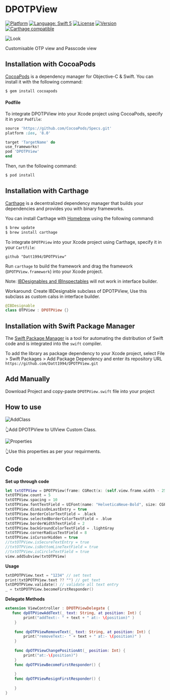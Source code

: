 # DPOTPView
[![Platform](https://img.shields.io/cocoapods/p/DPOTPView.svg?style=flat)](http://cocoapods.org/pods/DPOTPView)
[![Language: Swift 5](https://img.shields.io/badge/language-swift5-f48041.svg?style=flat)](https://developer.apple.com/swift)
[![License](https://img.shields.io/cocoapods/l/DPOTPView.svg?style=flat)](https://github.com/Datt1994/DPOTPView/blob/master/LICENSE)
[![Version](https://img.shields.io/cocoapods/v/DPOTPView.svg?style=flat)](http://cocoapods.org/pods/DPOTPView)
[![Carthage compatible](https://img.shields.io/badge/Carthage-compatible-4BC51D.svg?style=flat)](https://github.com/Carthage/Carthage)

![Look](https://github.com/Datt1994/DPOTPView/raw/master/Look.png)

Customisable OTP view and Passcode view

## Installation with CocoaPods

[CocoaPods](http://cocoapods.org) is a dependency manager for Objective-C & Swift. You can install it with the following command:

```bash
$ gem install cocoapods
```
#### Podfile

To integrate DPOTPView into your Xcode project using CocoaPods, specify it in your `Podfile`:

```ruby
source 'https://github.com/CocoaPods/Specs.git'
platform :ios, '8.0'

target 'TargetName' do
use_frameworks!
pod 'DPOTPView'
end
```

Then, run the following command:

```bash
$ pod install
```

## Installation with Carthage

[Carthage](https://github.com/Carthage/Carthage) is a decentralized dependency manager that builds your dependencies and provides you with binary frameworks.

You can install Carthage with [Homebrew](http://brew.sh/) using the following command:

```bash
$ brew update
$ brew install carthage
```

To integrate `DPOTPView` into your Xcode project using Carthage, specify it in your `Cartfile`:

```ogdl
github "Datt1994/DPOTPView"
```

Run `carthage` to build the framework and drag the framework (`DPOTPView.framework`) into your Xcode project.

Note: [IBDesignables and IBInspectables](https://github.com/Carthage/Carthage/issues/335) will not work in interface builder.

Workaround: Create IBDesignable subclass of DPOTPView, Use this subclass as custom calss in interface builder.
```swift
@IBDesignable
class OTPView : DPOTPView {}    
```

## Installation with Swift Package Manager

The [Swift Package Manager](https://swift.org/package-manager/) is a tool for automating the distribution of Swift code and is integrated into the `swift` compiler.

To add the library as package dependency to your Xcode project, select File > Swift Packages > Add Package Dependency and enter its repository URL `https://github.com/Datt1994/DPOTPView.git`


## Add Manually 
  
  Download Project and copy-paste `DPOTPView.swift` file into your project 

## How to use
![AddClass](https://github.com/Datt1994/DPOTPView/raw/master/Add%20Class.png)

👆Add DPOTPView to UIView Custom Class.

![Properties](https://github.com/Datt1994/DPOTPView/raw/master/Property.png)

👆Use this properties as per your requirments.

## Code

**Set up through code**
```swift
let txtOTPView = DPOTPView(frame: CGRect(x: (self.view.frame.width - 250)/2, y: txtDPOTPView.frame.origin.y + 50, width: 250, height: 60))
txtOTPView.count = 5
txtOTPView.spacing = 10
txtOTPView.fontTextField = UIFont(name: "HelveticaNeue-Bold", size: CGFloat(25.0))!
txtOTPView.dismissOnLastEntry = true
txtOTPView.borderColorTextField = .black
txtOTPView.selectedBorderColorTextField = .blue
txtOTPView.borderWidthTextField = 2
txtOTPView.backGroundColorTextField = .lightGray
txtOTPView.cornerRadiusTextField = 8
txtOTPView.isCursorHidden = true
//txtOTPView.isSecureTextEntry = true
//txtOTPView.isBottomLineTextField = true
//txtOTPView.isCircleTextField = true
view.addSubview(txtOTPView)
```

**Usage**
```swift
txtDPOTPView.text = "1234" // set text
print(txtDPOTPView.text ?? "") // get text
txtDPOTPView.validate() // validate all text entry
_ = txtDPOTPView.becomeFirstResponder()
```

**Delegate Methods**
```swift
extension ViewController : DPOTPViewDelegate {
   func dpOTPViewAddText(_ text: String, at position: Int) {
        print("addText:- " + text + " at:- \(position)" )
    }
    
    func dpOTPViewRemoveText(_ text: String, at position: Int) {
        print("removeText:- " + text + " at:- \(position)" )
    }
    
    func dpOTPViewChangePositionAt(_ position: Int) {
        print("at:-\(position)")
    }
    func dpOTPViewBecomeFirstResponder() {
        
    }
    func dpOTPViewResignFirstResponder() {
        
    }
}
```
